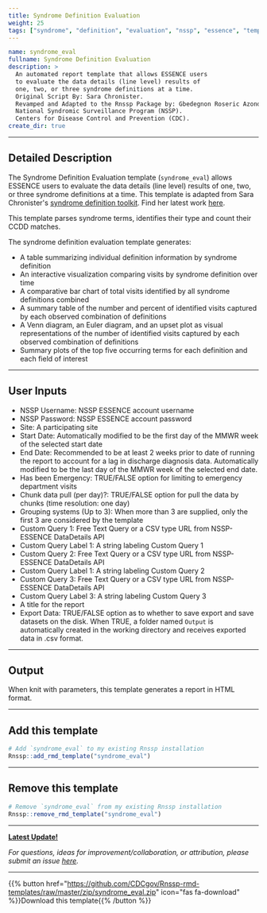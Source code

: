 ```yaml
---
title: Syndrome Definition Evaluation
weight: 25
tags: ["syndrome", "definition", "evaluation", "nssp", "essence", "template", "demo"] 
---
```


```yaml
name: syndrome_eval
fullname: Syndrome Definition Evaluation
description: >
  An automated report template that allows ESSENCE users 
  to evaluate the data details (line level) results of 
  one, two, or three syndrome definitions at a time. 
  Original Script By: Sara Chronister. 
  Revamped and Adapted to the Rnssp Package by: Gbedegnon Roseric Azondekon. 
  National Syndromic Surveillance Program (NSSP). 
  Centers for Disease Control and Prevention (CDC).
create_dir: true
```
---
## Detailed Description

The Syndrome Definition Evaluation template (`syndrome_eval`) allows ESSENCE users to evaluate the data details (line level) results of one, two, or three syndrome definitions at a time. This template is adapted from Sara Chronister's [syndrome definition toolkit](https://github.com/sara-chronister/syndrome-definition-evaluation). Find her latest work [here](https://github.com/sara-chronister).

This template parses syndrome terms, identifies their type and count their CCDD matches.

The syndrome definition evaluation template generates:

* A table summarizing individual definition information by syndrome definition
* An interactive visualization comparing visits by syndrome definition over time
* A comparative bar chart of total visits identified by all syndrome definitions combined
* A summary table of the number and percent of identified visits captured by each observed combination of definitions
* A Venn diagram, an Euler diagram, and an upset plot as visual representations of the number of identified visits captured by each observed combination of definitions
* Summary plots of the top five occurring terms for each definition and each field of interest

---
## User Inputs

* NSSP Username: NSSP ESSENCE account username
* NSSP Password: NSSP ESSENCE account password
* Site: A participating site
* Start Date: Automatically modified to be the first day of the MMWR week of the selected start date
* End Date: Recommended to be at least 2 weeks prior to date of running the report to account for a lag in discharge diagnosis data. Automatically modified to be the last day of the MMWR week of the selected end date. 
* Has been Emergency: TRUE/FALSE option for limiting to emergency department visits
* Chunk data pull (per day)?: TRUE/FALSE option for pull the data by chunks (time resolution: one day)
* Grouping systems (Up to 3): When more than 3 are supplied, only the first 3 are considered by the template
* Custom Query 1: Free Text Query or a CSV type URL from NSSP-ESSENCE DataDetails API
* Custom Query Label 1: A string labeling Custom Query 1
* Custom Query 2: Free Text Query or a CSV type URL from NSSP-ESSENCE DataDetails API
* Custom Query Label 1: A string labeling Custom Query 2
* Custom Query 3: Free Text Query or a CSV type URL from NSSP-ESSENCE DataDetails API
* Custom Query Label 3: A string labeling Custom Query 3
* A title for the report
* Export Data: TRUE/FALSE option as to whether to save export and save datasets on the disk. When TRUE, a folder named `Output` is automatically created in the working directory and receives exported data in .csv format.

---
## Output

When knit with parameters, this template generates a report in HTML format.

---
## Add this template

```r
# Add `syndrome_eval` to my existing Rnssp installation
Rnssp::add_rmd_template("syndrome_eval")
```
---
## Remove this template

```r
# Remove `syndrome_eval` from my existing Rnssp installation
Rnssp::remove_rmd_template("syndrome_eval")
```

---
[**Latest Update!**](https://cdcgov.github.io/Rnssp-rmd-templates/changelogs/#syndrome-definition-evaluation-template-syndrome_eval)

*For questions, ideas for improvement/collaboration, or attribution, please submit an issue [here](https://github.com/CDCgov/Rnssp-rmd-templates/issues).*

---
{{% button href="https://github.com/CDCgov/Rnssp-rmd-templates/raw/master/zip/syndrome_eval.zip" icon="fas fa-download" %}}Download this template{{% /button %}}
